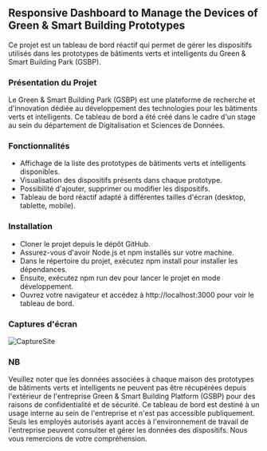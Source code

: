 ## Responsive Dashboard to Manage the Devices of Green & Smart Building Prototypes
Ce projet est un tableau de bord réactif qui permet de gérer les dispositifs utilisés dans les prototypes de bâtiments verts et intelligents du Green & Smart Building Park (GSBP).

### Présentation du Projet
Le Green & Smart Building Park (GSBP) est une plateforme de recherche et d'innovation dédiée au développement des technologies pour les bâtiments verts et intelligents. Ce tableau de bord a été créé dans le cadre d'un stage au sein du département de Digitalisation et Sciences de Données.

### Fonctionnalités
- Affichage de la liste des prototypes de bâtiments verts et intelligents disponibles.
- Visualisation des dispositifs présents dans chaque prototype.
- Possibilité d'ajouter, supprimer ou modifier les dispositifs.
- Tableau de bord réactif adapté à différentes tailles d'écran (desktop, tablette, mobile).

### Installation
- Cloner le projet depuis le dépôt GitHub.
- Assurez-vous d'avoir Node.js et npm installés sur votre machine.
- Dans le répertoire du projet, exécutez npm install pour installer les dépendances.
- Ensuite, exécutez npm run dev pour lancer le projet en mode développement.
- Ouvrez votre navigateur et accédez à http://localhost:3000 pour voir le tableau de bord.
  
### Captures d'écran
![CaptureSite](https://github.com/Yassmine2020/gep/assets/85367800/83b54ec7-b6b3-4669-85e6-7ec466e7c062)

### NB
Veuillez noter que les données associées à chaque maison des prototypes de bâtiments verts et intelligents ne peuvent pas être récupérées depuis l'extérieur de l'entreprise Green & Smart Building Platform (GSBP) pour des raisons de confidentialité et de sécurité. Ce tableau de bord est destiné à un usage interne au sein de l'entreprise et n'est pas accessible publiquement. Seuls les employés autorisés ayant accès à l'environnement de travail de l'entreprise peuvent consulter et gérer les données des dispositifs. Nous vous remercions de votre compréhension.

